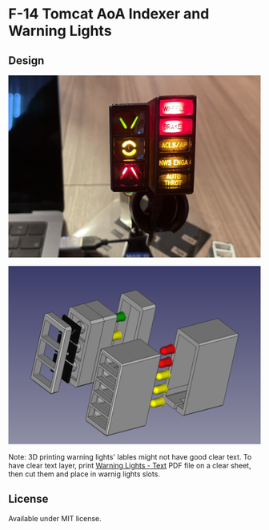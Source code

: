 # F-14 Tomcat AoA Indexer and Warning Lights

## Design

![AoA indexer](assets/aoa.jpg)

![CAD](assets/cad.png)

Note: 3D printing warning lights' lables might not have good clear text. To have clear text layer, print [Warning Lights - Text](Warning%20Lights%20-%20Text.pdf) PDF file on a clear sheet, then cut them and place in warnig lights slots.

## License

Available under MIT license.

